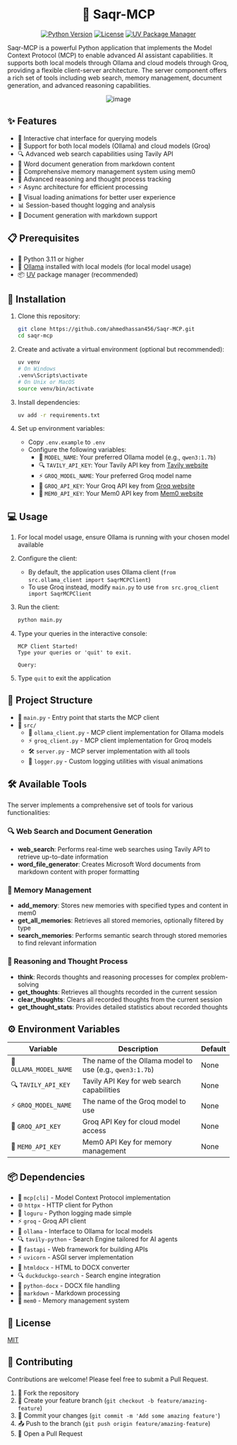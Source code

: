 <div align="center">
   <h1>🦅 Saqr-MCP</h1>

[![Python Version](https://img.shields.io/badge/python-3.11%2B-blue)](https://www.python.org/downloads/)
[![License](https://img.shields.io/badge/license-MIT-green)](LICENSE)
[![UV Package Manager](https://img.shields.io/badge/package%20manager-UV-orange)](https://github.com/astral-sh/uv)

<p align="left">
Saqr-MCP is a powerful Python application that implements the Model Context Protocol (MCP) to enable advanced AI assistant capabilities. It supports both local models through Ollama and cloud models through Groq, providing a flexible client-server architecture. The server component offers a rich set of tools including web search, memory management, document generation, and advanced reasoning capabilities.</p>

![image](https://github.com/user-attachments/assets/2ee374a5-8b63-4f5a-b7fd-5bdae3a05e37)
</div>

## ✨ Features

- 🤖 Interactive chat interface for querying models
- 🔄 Support for both local models (Ollama) and cloud models (Groq)
- 🔍 Advanced web search capabilities using Tavily API
- 📝 Word document generation from markdown content
- 🧠 Comprehensive memory management system using mem0
- 💭 Advanced reasoning and thought process tracking
- ⚡ Async architecture for efficient processing
- 🎨 Visual loading animations for better user experience
- 📊 Session-based thought logging and analysis
- 📄 Document generation with markdown support

## 📋 Prerequisites

- 🐍 Python 3.11 or higher
- 🦙 [Ollama](https://ollama.ai/) installed with local models (for local model usage)
- 📦 [UV](https://github.com/astral-sh/uv) package manager (recommended)

## 🚀 Installation

1. Clone this repository:

   ```bash
   git clone https://github.com/ahmedhassan456/Saqr-MCP.git
   cd saqr-mcp
   ```

2. Create and activate a virtual environment (optional but recommended):

   ```bash
   uv venv
   # On Windows
   .venv\Scripts\activate
   # On Unix or MacOS
   source venv/bin/activate
   ```

3. Install dependencies:

   ```bash
   uv add -r requirements.txt
   ```

4. Set up environment variables:
   - Copy `.env.example` to `.env`
   - Configure the following variables:
     - 🔑 `MODEL_NAME`: Your preferred Ollama model (e.g., `qwen3:1.7b`)
     - 🔍 `TAVILY_API_KEY`: Your Tavily API key from [Tavily website](https://app.tavily.com/home)
     - ⚡ `GROQ_MODEL_NAME`: Your preferred Groq model name
     - 🔐 `GROQ_API_KEY`: Your Groq API key from [Groq website](https://console.groq.com/)
     - 🧠 `MEM0_API_KEY`: Your Mem0 API key from [Mem0 website](https://mem0.ai/)

## 💻 Usage

1. For local model usage, ensure Ollama is running with your chosen model available

2. Configure the client:
   - By default, the application uses Ollama client (`from src.ollama_client import SaqrMCPClient`)
   - To use Groq instead, modify `main.py` to use `from src.groq_client import SaqrMCPClient`

3. Run the client:

   ```bash
   python main.py
   ```

4. Type your queries in the interactive console:

   ```
   MCP Client Started!
   Type your queries or 'quit' to exit.

   Query:
   ```

5. Type `quit` to exit the application

## 📁 Project Structure

- 📄 `main.py` - Entry point that starts the MCP client
- 📂 `src/`
  - 🔄 `ollama_client.py` - MCP client implementation for Ollama models
  - ⚡ `groq_client.py` - MCP client implementation for Groq models
  - 🛠️ `server.py` - MCP server implementation with all tools
  - 📝 `logger.py` - Custom logging utilities with visual animations

## 🛠️ Available Tools

The server implements a comprehensive set of tools for various functionalities:

### 🔍 Web Search and Document Generation
- **web_search**: Performs real-time web searches using Tavily API to retrieve up-to-date information
- **word_file_generator**: Creates Microsoft Word documents from markdown content with proper formatting

### 🧠 Memory Management
- **add_memory**: Stores new memories with specified types and content in mem0
- **get_all_memories**: Retrieves all stored memories, optionally filtered by type
- **search_memories**: Performs semantic search through stored memories to find relevant information

### 💭 Reasoning and Thought Process
- **think**: Records thoughts and reasoning processes for complex problem-solving
- **get_thoughts**: Retrieves all thoughts recorded in the current session
- **clear_thoughts**: Clears all recorded thoughts from the current session
- **get_thought_stats**: Provides detailed statistics about recorded thoughts

## ⚙️ Environment Variables

| Variable | Description | Default |
|----------|-------------|---------|
| 🔑 `OLLAMA_MODEL_NAME` | The name of the Ollama model to use (e.g., `qwen3:1.7b`) | None |
| 🔍 `TAVILY_API_KEY` | Tavily API Key for web search capabilities | None |
| ⚡ `GROQ_MODEL_NAME` | The name of the Groq model to use | None |
| 🔐 `GROQ_API_KEY` | Groq API Key for cloud model access | None |
| 🧠 `MEM0_API_KEY` | Mem0 API Key for memory management | None |

## 📦 Dependencies

- 🔄 `mcp[cli]` - Model Context Protocol implementation
- 🌐 `httpx` - HTTP client for Python
- 📝 `loguru` - Python logging made simple
- ⚡ `groq` - Groq API client
- 🦙 `ollama` - Interface to Ollama for local models
- 🔍 `tavily-python` - Search Engine tailored for AI agents
- 🚀 `fastapi` - Web framework for building APIs
- ⚡ `uvicorn` - ASGI server implementation
- 📄 `htmldocx` - HTML to DOCX converter
- 🔍 `duckduckgo-search` - Search engine integration
- 📄 `python-docx` - DOCX file handling
- 📝 `markdown` - Markdown processing
- 🧠 `mem0` - Memory management system

## 📄 License

[MIT](LICENSE)

## 🤝 Contributing

Contributions are welcome! Please feel free to submit a Pull Request.

1. 🍴 Fork the repository
2. 🌿 Create your feature branch (`git checkout -b feature/amazing-feature`)
3. 💾 Commit your changes (`git commit -m 'Add some amazing feature'`)
4. 📤 Push to the branch (`git push origin feature/amazing-feature`)
5. 🔄 Open a Pull Request
